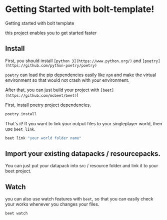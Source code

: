 # Getting Started with bolt-template!

Getting started with bolt template

this project enables you to get started faster

## Install

First, you should install `[python 3](https://www.python.org/)` and `[poetry](https://github.com/python-poetry/poetry)`

`poetry` can load the pip dependencies easily like `npm` and make the virtual environment so that would not crash with your environment.

After that, you can just build your project with `[beet](https://github.com/mcbeet/beet)`!

First, install poetry project dependencies.

```cmd
poetry install
```

That's it! If you want to link your output files to your singleplayer world, then use `beet link`.

```cmd
beet link "your world folder name"
```

## Import your existing datapacks / resourcepacks.

You can just put your datapack into src / resource folder and link it to your beet project.

## Watch

you can also use watch features with `beet`, so that you can easily check your works whenever you changes your files.

```
beet watch
```